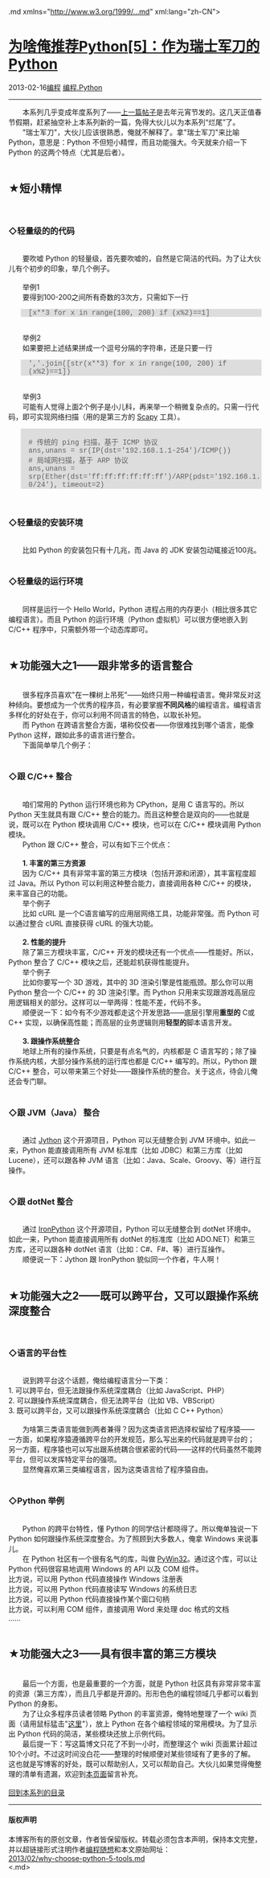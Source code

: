 <!DOCTYPE.md>
.md xmlns="http://www.w3.org/1999/...md" xml:lang="zh-CN">
<head>
<meta http-equiv="Content-Type" content="text.md; charset=utf-8" />
<meta name="generator" content="Python script by program.think@gmail.com" />
<meta name="provider" content="program-think.blogspot.com" />
<link type="text/css" rel="stylesheet" href="../../css/program-think.css" />
<title>为啥俺推荐Python[5]：作为瑞士军刀的Python - 编程随想的博客</title>
</head>
<body>
<div id="main" style="width:100%;">
<h1><a href="../../index.md" title="回到首页">为啥俺推荐Python[5]：作为瑞士军刀的Python</a></h1>
<div class="post-info"><span class="date-header">2013-02-16</span><a href="../../tags/E7BC96E7A88B.md" class="tag">编程</a> <a href="../../tags/E7BC96E7A88B.Python.md" class="tag">编程.Python</a> </div>
<hr>
<div class="post">
&#12288;&#12288;本系列几乎变成年度系列了——<a href="../../2012/02/why-choose-python-4-fp.md">上一篇帖子</a>是去年元宵节发的。这几天正值春节假期，赶紧抽空补上本系列新的一篇，免得大伙儿以为本系列“烂尾”了。<br />&#12288;&#12288;"瑞士军刀"，大伙儿应该很熟悉，俺就不解释了。拿"瑞士军刀"来比喻 Python，意思是：Python 不但短小精悍，而且功能强大。今天就来介绍一下 Python 的这两个特点（尤其是后者）。<a name='more'></a><!--program-think--><br /><br /><h2>★短小精悍</h2><br /><h3>◇轻量级的的代码</h3><br />&#12288;&#12288;要吹嘘 Python 的轻量级，首先要吹嘘的，自然是它简洁的代码。为了让大伙儿有个初步的印象，举几个例子。<br /><br />&#12288;&#12288;举例1<br />&#12288;&#12288;要得到100-200之间所有奇数的3次方，只需如下一行<br /><blockquote style="background-color:#DDD;"><font face="Courier New">[x**3 for x in range(100, 200) if (x%2)==1]</font></blockquote><br />&#12288;&#12288;举例2<br />&#12288;&#12288;如果要把上述结果拼成一个逗号分隔的字符串，还是只要一行<br /><blockquote style="background-color:#DDD;"><font face="Courier New">','.join([str(x**3) for x in range(100, 200) if (x%2)==1])</font></blockquote><br />&#12288;&#12288;举例3<br />&#12288;&#12288;可能有人觉得上面2个例子是小儿科，再来举一个稍微复杂点的。只需一行代码，即可实现网络扫描（用的是第三方的 <a href="http://www.secdev.org/projects/scapy/" target="_blank" rel="nofollow">Scapy</a> 工具）。<br /><blockquote style="background-color:#DDD;"><font face="Courier New"><br /># 传统的 ping 扫描，基于 ICMP 协议<br />ans,unans = sr(IP(dst=&#39;192.168.1.1-254&#39;)/ICMP())<br /># 局域网扫描，基于 ARP 协议<br />ans,unans = srp(Ether(dst='ff:ff:ff:ff:ff:ff')/ARP(pdst='192.168.1.0/24'), timeout=2)</font></blockquote><br /><h3>◇轻量级的安装环境</h3><br />&#12288;&#12288;比如 Python 的安装包只有十几兆，而 Java 的 JDK 安装包动辄接近100兆。<br /><br /><h3>◇轻量级的运行环境</h3><br />&#12288;&#12288;同样是运行一个 Hello World，Python 进程占用的内存更小（相比很多其它编程语言）。而且 Python 的运行环境（Python 虚拟机）可以很方便地嵌入到 C/C++ 程序中，只需额外带一个动态库即可。<br /><br /><h2>★功能强大之1——跟非常多的语言整合</h2><br />&#12288;&#12288;很多程序员喜欢"在一棵树上吊死"——始终只用一种编程语言。俺非常反对这种倾向。要想成为一个优秀的程序员，有必要掌握<b>不同风格</b>的编程语言。编程语言多样化的好处在于，你可以利用不同语言的特色，以取长补短。<br />&#12288;&#12288;而 Python 在跨语言整合方面，堪称佼佼者——你很难找到哪个语言，能像 Python 这样，跟如此多的语言进行整合。<br />&#12288;&#12288;下面简单举几个例子：<br /><br /><h3>◇跟 C/C++ 整合</h3><br />&#12288;&#12288;咱们常用的 Python 运行环境也称为 CPython，是用 C 语言写的。所以 Python 天生就具有跟 C/C++ 整合的能力。而且这种整合是双向的——也就是说，既可以在 Python 模块调用 C/C++ 模块，也可以在 C/C++ 模块调用 Python 模块。<br />&#12288;&#12288;Python 跟 C/C++ 整合，可以有如下三个优点：<br /><br />&#12288;&#12288;<b>1. 丰富的第三方资源</b><br />&#12288;&#12288;因为 C/C++ 具有非常丰富的第三方模块（包括开源和闭源），其丰富程度超过 Java。所以 Python 可以利用这种整合能力，直接调用各种 C/C++ 的模块，来丰富自己的功能。<br />&#12288;&#12288;举个例子<br />&#12288;&#12288;比如 cURL 是一个C语言编写的应用层网络工具，功能非常强。而 Python 可以通过整合 cURL 直接获得 cURL 的强大功能。<br /><br />&#12288;&#12288;<b>2. 性能的提升</b><br />&#12288;&#12288;除了第三方模块丰富，C/C++ 开发的模块还有一个优点——性能好。所以，Python 整合了 C/C++ 模块之后，还能趁机获得性能提升。<br />&#12288;&#12288;举个例子<br />&#12288;&#12288;比如你要写一个 3D 游戏，其中的 3D 渲染引擎是性能瓶颈。那么你可以用 Python 整合一个 C/C++ 的 3D 渲染引擎。而 Python 只用来实现跟游戏高层应用逻辑相关的部分。这样可以一举两得：性能不差，代码不多。<br />&#12288;&#12288;顺便说一下：如今有不少游戏都走这个开发思路——底层引擎用<b>重型的</b> C或C++ 实现，以确保高性能；而高层的业务逻辑则用<b>轻型的</b>脚本语言开发。<br /><br />&#12288;&#12288;<b>3. 跟操作系统整合</b><br />&#12288;&#12288;地球上所有的操作系统，只要是有点名气的，内核都是 C 语言写的；除了操作系统内核，大部分操作系统的运行库也都是 C/C++ 编写的。所以，Python 跟 C/C++ 整合，可以带来第三个好处——跟操作系统的整合。关于这点，待会儿俺还会专门聊。<br /><br /><h3>◇跟 JVM（Java） 整合</h3><br />&#12288;&#12288;通过 <a href="http://www.jython.org/" target="_blank" rel="nofollow">Jython</a> 这个开源项目，Python 可以无缝整合到 JVM 环境中。如此一来，Python 能直接调用所有 JVM 标准库（比如 JDBC）和第三方库（比如 Lucene），还可以跟各种 JVM 语言（比如：Java、Scale、Groovy、等）进行互操作。<br /><br /><h3>◇跟 dotNet 整合</h3><br />&#12288;&#12288;通过 <a href="http://ironpython.net/" target="_blank" rel="nofollow">IronPython</a> 这个开源项目，Python 可以无缝整合到 dotNet 环境中。如此一来，Python 能直接调用所有 dotNet 的标准库（比如 ADO.NET）和第三方库，还可以跟各种 dotNet 语言（比如：C#、F#、等）进行互操作。<br />&#12288;&#12288;顺便说一下：Jython 跟 IronPython 貌似同一个作者，牛人啊！<br /><br /><h2>★功能强大之2——既可以跨平台，又可以跟操作系统深度整合</h2><br /><h3>◇语言的平台性</h3><br />&#12288;&#12288;说到跨平台这个话题，俺给编程语言分一下类：<br />1. 可以跨平台，但无法跟操作系统深度耦合（比如 JavaScript、PHP）<br />2. 可以跟操作系统深度耦合，但无法跨平台（比如 VB、VBScript）<br />3. 既可以跨平台，又可以跟操作系统深度耦合（比如 C C++ Python）<br /><br />&#12288;&#12288;为啥第三类语言能做到两者兼得？因为这类语言把选择权留给了程序猿——<br />一方面，如果程序猿遵循跨平台的开发规范，那么写出来的代码就是跨平台的；<br />另一方面，程序猿也可以写出跟系统耦合很紧密的代码——这样的代码虽然不能跨平台，但可以发挥特定平台的强项。<br />&#12288;&#12288;显然俺喜欢第三类编程语言，因为这类语言给了程序猿自由。<br /><br /><h3>◇Python 举例</h3><br />&#12288;&#12288;Python 的跨平台特性，懂 Python 的同学估计都晓得了。所以俺单独说一下 Python 如何跟操作系统深度整合。为了照顾到大多数人，俺拿 Windows 来说事儿。<br />&#12288;&#12288;在 Python 社区有一个很有名气的库，叫做 <a href="http://sourceforge.net/projects/pywin32/" target="_blank" rel="nofollow">PyWin32</a>。通过这个库，可以让 Python 代码很容易地调用 Windows 的 API 以及 COM 组件。<br />比方说，可以用 Python 代码直接操作 Windows 注册表<br />比方说，可以用 Python 代码直接读写 Windows 的系统日志<br />比方说，可以用 Python 代码直接操作某个窗口句柄<br />比方说，可以利用 COM 组件，直接调用 Word 来处理 doc 格式的文档<br />......<br /><br /><h2>★功能强大之3——具有很丰富的第三方模块</h2><br />&#12288;&#12288;最后一个方面，也是最重要的一个方面，就是 Python 社区具有非常非常丰富的资源（第三方库），而且几乎都是开源的。形形色色的编程领域几乎都可以看到 Python 的身影。<br />&#12288;&#12288;为了让众多程序员读者领略 Python 的丰富资源，俺特地整理了一个 wiki 页面（请用鼠标猛击"<a href="https://code.google.com/p/program-think/wiki/OpensourcePython" target="_blank">这里</a>"），放上 Python 在各个编程领域的常用模块。为了显示出 Python 代码的简洁，某些模块还放上示例代码。<br />&#12288;&#12288;最后提一下：写这篇博文只花了不到一小时，而整理这个 wiki 页面累计超过10个小时。不过这时间没白花——整理的时候顺便对某些领域有了更多的了解。这也就是写博客的好处，既可以帮助别人，又可以帮助自己。大伙儿如果觉得俺整理的清单有遗漏，欢迎到<a href="../../2013/02/why-choose-python-5-tools.md">本页面</a>留言补充。<br /><br /><a href="../../2009/08/why-choose-python-0-overview.md#index" target="_blank">回到本系列的目录</a><div class="blogger-post-footer">
</div>
<hr>
<div class="copyright">
<h4>版权声明</h4>
本博客所有的原创文章，作者皆保留版权。转载必须包含本声明，保持本文完整，并以超链接形式注明作者<a href="mailto:program.think@gmail.com">编程随想</a>和本文原始网址：<br>
<a href="2013/02/why-choose-python-5-tools.md">2013/02/why-choose-python-5-tools.md</a>
</div>
</div>
</body>
<.md>
